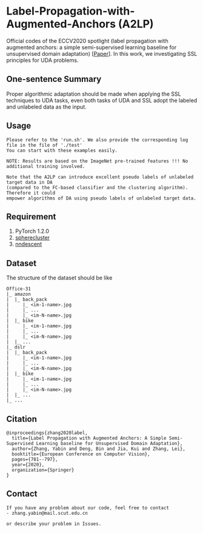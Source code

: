 # Label-Propagation-with-Augmented-Anchors (A2LP)

Official codes of the ECCV2020 spotlight (label propagation with augmented anchors: a simple semi-supervised learning
 baseline for unsupervised domain adaptation) [[Paper](https://arxiv.org/abs/2007.07695)].
In this work, we investigating SSL principles for UDA problems.

## One-sentence Summary
Proper algorithmic adaptation should be made when applying the SSL techniques to UDA tasks, even both tasks of UDA and SSL adopt the labeled and unlabeled data as the input.


## Usage
    Please refer to the 'run.sh'. We also provide the corresponding log file in the file of './test'
    You can start with these examples easily.  
    
    NOTE: Results are based on the ImageNet pre-trained features !!! No additional training involved. 
    
    Note that the A2LP can introduce excellent pseudo labels of unlabeled target data in DA 
    (compared to the FC-based classifier and the clustering algorithm). Therefore it could
    empower algorithms of DA using pseudo labels of unlabeled target data.

## Requirement
1. PyTorch 1.2.0
2. [spherecluster](https://github.com/jasonlaska/spherecluster)
3. [nndescent](https://github.com/lmcinnes/pynndescent)

## Dataset
The structure of the dataset should be like

```
Office-31
|_ amazon
|  |_ back_pack
|     |_ <im-1-name>.jpg
|     |_ ...
|     |_ <im-N-name>.jpg
|  |_ bike
|     |_ <im-1-name>.jpg
|     |_ ...
|     |_ <im-N-name>.jpg
|  |_ ...
|_ dslr
|  |_ back_pack
|     |_ <im-1-name>.jpg
|     |_ ...
|     |_ <im-N-name>.jpg
|  |_ bike
|     |_ <im-1-name>.jpg
|     |_ ...
|     |_ <im-N-name>.jpg
|  |_ ...
|_ ...
```

## Citation
    @inproceedings{zhang2020label,
      title={Label Propagation with Augmented Anchors: A Simple Semi-Supervised Learning baseline for Unsupervised Domain Adaptation},
      author={Zhang, Yabin and Deng, Bin and Jia, Kui and Zhang, Lei},
      booktitle={European Conference on Computer Vision},
      pages={781--797},
      year={2020},
      organization={Springer}
    }


## Contact
    If you have any problem about our code, feel free to contact
    - zhang.yabin@mail.scut.edu.cn
    
    or describe your problem in Issues. 
